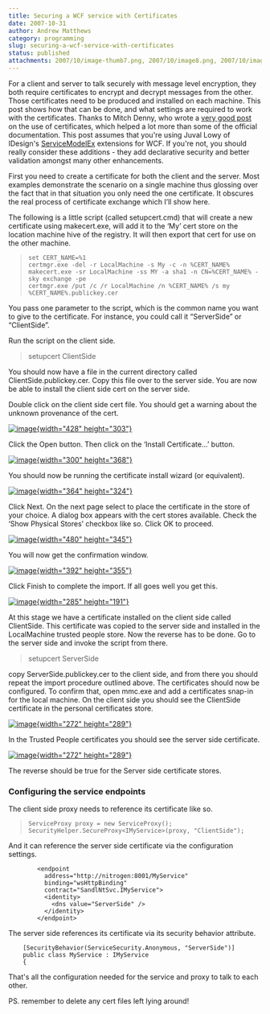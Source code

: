 ```yaml
---
title: Securing a WCF service with Certificates
date: 2007-10-31
author: Andrew Matthews
category: programming
slug: securing-a-wcf-service-with-certificates
status: published
attachments: 2007/10/image-thumb7.png, 2007/10/image8.png, 2007/10/image-thumb3.png, 2007/10/image3.png, 2007/10/image-thumb2.png, 2007/10/image1.png, 2007/10/image4.png, 2007/10/image2.png, 2007/10/image-thumb8.png, 2007/10/image-thumb6.png, 2007/10/image7.png, 2007/10/image5.png, 2007/10/image-thumb4.png, 2007/10/image6.png, 2007/10/image-thumb5.png, 2007/10/image-thumb1.png
---
```


For a client and server to talk securely with message level encryption, they both require certificates to encrypt and decrypt messages from the other. Those certificates need to be produced and installed on each machine. This post shows how that can be done, and what settings are required to work with the certificates. Thanks to Mitch Denny, who wrote a [very good post](http://notgartner.wordpress.com/2007/09/06/using-certificate-based-authentication-and-protection-with-windows-communication-foundation-wcf/) on the use of certificates, which helped a lot more than some of the official documentation. This post assumes that you're using Juval Lowy of IDesign's [ServiceModelEx](http://idesign.net/idesign/DesktopDefault.aspx?tabindex=5&tabid=11) extensions for WCF. If you're not, you should really consider these additions - they add declarative security and better validation amongst many other enhancements.

First you need to create a certificate for both the client and the server. Most examples demonstrate the scenario on a single machine thus glossing over the fact that in that situation you only need the one certificate. It obscures the real process of certificate exchange which I’ll show here.

The following is a little script (called setupcert.cmd) that will create a new certificate using makecert.exe, will add it to the ‘My’ cert store on the location machine hive of the registry. It will then export that cert for use on the other machine.

>     set CERT_NAME=%1
>     certmgr.exe -del -r LocalMachine -s My -c -n %CERT_NAME%
>     makecert.exe -sr LocalMachine -ss MY -a sha1 -n CN=%CERT_NAME% -sky exchange -pe
>     certmgr.exe /put /c /r LocalMachine /n %CERT_NAME% /s my %CERT_NAME%.publickey.cer
>
> [](http://11011.net/software/vspaste)

You pass one parameter to the script, which is the common name you want to give to the certificate. For instance, you could call it “ServerSide” or “ClientSide”.

Run the script on the client side.

> setupcert ClientSide

You should now have a file in the current directory called ClientSide.publickey.cer. Copy this file over to the server side. You are now be able to install the client side cert on the server side.

Double click on the client side cert file. You should get a warning about the unknown provenance of the cert.

[![image]({static}2007/10/image-thumb1.png){width="428" height="303"}]({static}2007/10/image1.png)

Click the Open button. Then click on the ‘Install Certificate…’ button.

[![image]({static}2007/10/image-thumb2.png){width="300" height="368"}]({static}2007/10/image2.png)

You should now be running the certificate install wizard (or equivalent).

[![image]({static}2007/10/image-thumb3.png){width="364" height="324"}]({static}2007/10/image3.png)

Click Next. On the next page select to place the certificate in the store of your choice. A dialog box appears with the cert stores available. Check the ‘Show Physical Stores’ checkbox like so. Click OK to proceed.

[![image]({static}2007/10/image-thumb4.png){width="480" height="345"}]({static}2007/10/image4.png)

You will now get the confirmation window.

[![image]({static}2007/10/image-thumb5.png){width="392" height="355"}]({static}2007/10/image5.png)

Click Finish to complete the import. If all goes well you get this.

[![image]({static}2007/10/image-thumb6.png){width="285" height="191"}]({static}2007/10/image6.png)

At this stage we have a certificate installed on the client side called ClientSide. This certificate was copied to the server side and installed in the LocalMachine trusted people store. Now the reverse has to be done. Go to the server side and invoke the script from there.

> setupcert ServerSide

copy ServerSide.publickey.cer to the client side, and from there you should repeat the import procedure outlined above. The certificates should now be configured. To confirm that, open mmc.exe and add a certificates snap-in for the local machine. On the client side you should see the ClientSide certificate in the personal certificates store.

[![image]({static}2007/10/image-thumb7.png){width="272" height="289"}]({static}2007/10/image7.png)

In the Trusted People certificates you should see the server side certificate.

[![image]({static}2007/10/image-thumb8.png){width="272" height="289"}]({static}2007/10/image8.png)

The reverse should be true for the Server side certificate stores.

### Configuring the service endpoints

The client side proxy needs to reference its certificate like so.

>     ServiceProxy proxy = new ServiceProxy();
>     SecurityHelper.SecureProxy<IMyService>(proxy, "ClientSide");
>
> [](http://11011.net/software/vspaste)

And it can reference the server side certificate via the configuration settings.

            <endpoint
              address="http://nitrogen:8001/MyService"
              binding="wsHttpBinding"
              contract="SandlNtSvc.IMyService">
              <identity>
                <dns value="ServerSide" />
              </identity>
            </endpoint>

[](http://11011.net/software/vspaste)

The server side references its certificate via its security behavior attribute.

        [SecurityBehavior(ServiceSecurity.Anonymous, "ServerSide")]
        public class MyService : IMyService
        {

[](http://11011.net/software/vspaste)

That's all the configuration needed for the service and proxy to talk to each other.

PS. remember to delete any cert files left lying around!
